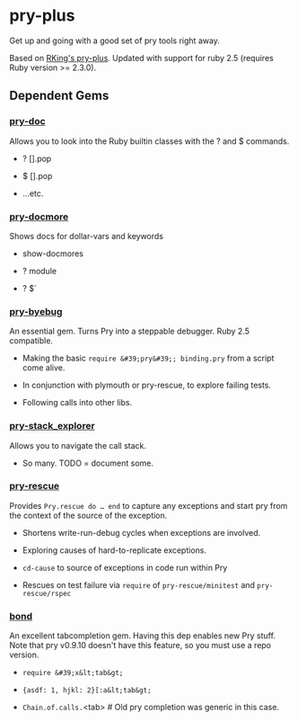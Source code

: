 
pry-plus
========

Get up and going with a good set of pry tools right away.

Based on [RKing's pry-plus](https://github.com/rking/pry-plus). Updated with support for ruby 2.5 (requires Ruby version >= 2.3.0).

Dependent Gems
--------------


### [pry-doc](http://banisterfiend.wordpress.com/)

Allows you to look into the Ruby builtin classes with the ? and $ commands.

  
- ? [].pop
  
- $ [].pop
  
- …etc.
  



### [pry-docmore](https://github.com/rking/pry-docmore/wiki)

Shows docs for dollar-vars and keywords

  
- show-docmores
  
- ? module
  
- ? $`
  



### [pry-byebug](https://github.com/deivid-rodriguez/byebug#readme)

An essential gem. Turns Pry into a steppable debugger. Ruby 2.5 compatible.

  
- Making the basic `require &#39;pry&#39;; binding.pry` from a script come alive.
  
- In conjunction with plymouth or pry-rescue, to explore failing tests.
  
- Following calls into other libs.
  



### [pry-stack_explorer](https://github.com/pry/pry-stack_explorer#readme)

Allows you to navigate the call stack.

  
- So many. TODO = document some.
  



### [pry-rescue](https://github.com/ConradIrwin/pry-rescue#readme)

Provides `Pry.rescue do … end` to capture any exceptions and start pry from the context of the source of the exception.

  
- Shortens write-run-debug cycles when exceptions are involved.
  
- Exploring causes of hard-to-replicate exceptions.
  
- `cd-cause` to source of exceptions in code run within Pry
  
- Rescues on test failure via `require` of `pry-rescue/minitest` and `pry-rescue/rspec`
  



### [bond](http://tagaholic.me/bond/)

An excellent tabcompletion gem. Having this dep enables new Pry stuff. Note that pry v0.9.10 doesn&#39;t have this feature, so you must use a repo version.

  
- `require &#39;x&lt;tab&gt;`
  
- `{asdf: 1, hjkl: 2}[:a&lt;tab&gt;`
  
- `Chain.of.calls.`&lt;tab&gt; # Old pry completion was generic in this case.
  



